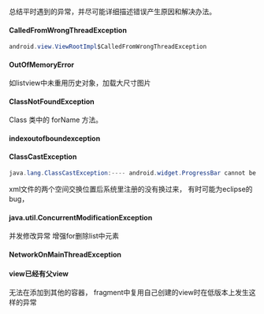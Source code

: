   总结平时遇到的异常，并尽可能详细描述错误产生原因和解决办法。

#### CalledFromWrongThreadException

```java
android.view.ViewRootImpl$CalledFromWrongThreadException
```

#### OutOfMemoryError

如listview中未重用历史对象，加载大尺寸图片

#### ClassNotFoundException

Class 类中的 forName 方法。

#### indexoutofboundexception

#### ClassCastException

```java
java.lang.ClassCastException:---- android.widget.ProgressBar cannot be cast to android.widget.ListView
```

xml文件的两个空间交换位置后系统里注册的没有换过来， 有时可能为eclipse的bug，

#### java.util.ConcurrentModificationException

并发修改异常  增强for删除list中元素

#### NetworkOnMainThreadException

#### view已经有父view 

无法在添加到其他的容器， fragment中复用自己创建的view时在低版本上发生这样的异常

